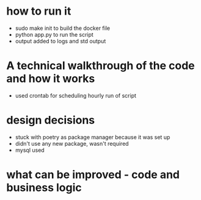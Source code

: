# how to run it
- sudo make init to build the docker file
- python app.py to run the script
- output added to logs and std output

# A technical walkthrough of the code and how it works

- used crontab for scheduling hourly run of script

# design decisions
- stuck with poetry as package manager because it was set up
- didn't use any new package, wasn't required
- mysql used

# what can be improved - code and business logic
